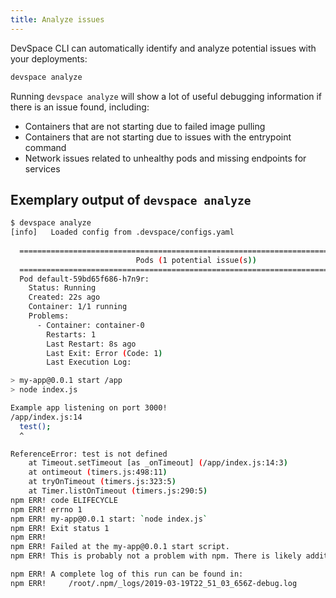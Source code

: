```yaml
---
title: Analyze issues
---
```


DevSpace CLI can automatically identify and analyze potential issues with your deployments:
```bash
devspace analyze
```
Running `devspace analyze` will show a lot of useful debugging information if there is an issue found, including:
- Containers that are not starting due to failed image pulling
- Containers that are not starting due to issues with the entrypoint command
- Network issues related to unhealthy pods and missing endpoints for services

## Exemplary output of `devspace analyze`
```bash
$ devspace analyze
[info]   Loaded config from .devspace/configs.yaml
                                           
  ================================================================================
                            Pods (1 potential issue(s))                           
  ================================================================================
  Pod default-59bd65f686-h7n9r:  
    Status: Running  
    Created: 22s ago  
    Container: 1/1 running  
    Problems:   
      - Container: container-0  
        Restarts: 1  
        Last Restart: 8s ago  
        Last Exit: Error (Code: 1)  
        Last Execution Log: 

> my-app@0.0.1 start /app
> node index.js

Example app listening on port 3000!
/app/index.js:14
  test();
  ^

ReferenceError: test is not defined
    at Timeout.setTimeout [as _onTimeout] (/app/index.js:14:3)
    at ontimeout (timers.js:498:11)
    at tryOnTimeout (timers.js:323:5)
    at Timer.listOnTimeout (timers.js:290:5)
npm ERR! code ELIFECYCLE
npm ERR! errno 1
npm ERR! my-app@0.0.1 start: `node index.js`
npm ERR! Exit status 1
npm ERR! 
npm ERR! Failed at the my-app@0.0.1 start script.
npm ERR! This is probably not a problem with npm. There is likely additional logging output above.

npm ERR! A complete log of this run can be found in:
npm ERR!     /root/.npm/_logs/2019-03-19T22_51_03_656Z-debug.log
```
